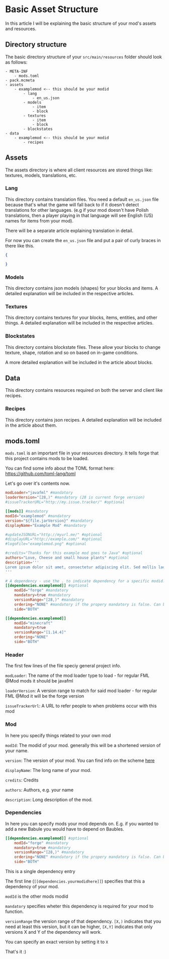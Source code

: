 # Basic Asset Structure

In this article I will be explaining the basic structure
of your mod's assets and resources.

## Directory structure

The basic directory structure of your `src/main/resources` folder should
look as follows:

```
- META-INF
    - mods.toml
- pack.mcmeta
- assets
    - examplemod <-- this should be your modid
        - lang
            - en_us.json
        - models
            - item
            - block
        - textures
            - item
            - block
        - blockstates
- data
    - examplemod <-- this should be your modid
        - recipes
```

## Assets
The assets directory is where all client resources are stored
things like: textures, models, translations, etc.

### Lang
This directory contains translation files. You need
a default `en_us.json` file because that's what the 
game will fall back to if it doesn't detect translations for other
languages. (e.g if your mod doesn't have Polish translations, then a player playing in that language will see English (US) names for items from your mod).

There will be a separate article explaining translation in detail.

For now you can create the `en_us.json` file and put a pair of curly 
braces in there like this.
```json
{

}
```

### Models
This directory contains json models (shapes) for your blocks and items.
A detailed explanation will be included in the respective articles.

### Textures
This directory contains textures for your blocks, items, entities, and
other things.
A detailed explanation will be included in the respective articles.

### Blockstates
This directory contains blockstate files. These allow your blocks
to change texture, shape, rotation and so on based on in-game conditions.

A more detailed explanation will be included in the article about blocks.

## Data
This directory contains resources required on both the server and client
like recipes.

### Recipes
This directory contains json recipes.
A detailed explanation will be included in the article about them.

## mods.toml
`mods.toml` is an important file in your resources directory.
It tells forge that this project contains mods to be loaded.

You can find some info about the TOML format here: https://github.com/toml-lang/toml

Let's go over it's contents now.

```toml
modLoader="javafml" #mandatory
loaderVersion="[28,)" #mandatory (28 is current forge version)
#issueTrackerURL="http://my.issue.tracker/" #optional

[[mods]] #mandatory
modId="examplemod" #mandatory
version="${file.jarVersion}" #mandatory
displayName="Example Mod" #mandatory

#updateJSONURL="http://myurl.me/" #optional
#displayURL="http://example.com/" #optional
#logoFile="examplemod.png" #optional

#credits="Thanks for this example mod goes to Java" #optional
authors="Love, Cheese and small house plants" #optional
description='''
Lorem ipsum dolor sit amet, consectetur adipiscing elit. Sed mollis lacinia magna. Orci varius natoque penatibus et magnis dis parturient montes, nascetur ridiculus mus. Sed sagittis luctus odio eu tempus. Interdum et malesuada fames ac ante ipsum primis in faucibus. Pellentesque volutpat ligula eget lacus auctor sagittis. In hac habitasse platea dictumst. Nunc gravida elit vitae sem vehicula efficitur. Donec mattis ipsum et arcu lobortis, eleifend sagittis sem rutrum. Cras pharetra quam eget posuere fermentum. Sed id tincidunt justo. Lorem ipsum dolor sit amet, consectetur adipiscing elit.
'''

# A dependency - use the . to indicate dependency for a specific modid. Dependencies are optional.
[[dependencies.examplemod]] #optional
    modId="forge" #mandatory
    mandatory=true #mandatory
    versionRange="[28,)" #mandatory
    ordering="NONE" #mandatory if the propery mandatory is false. Can be NONE, BEFORE or AFTER
    side="BOTH"

[[dependencies.examplemod]]
    modId="minecraft"
    mandatory=true
    versionRange="[1.14.4]"
    ordering="NONE"
    side="BOTH"

```

### Header
The first few lines of the file speciy general project info.

`modLoader`: The name of the mod loader type to load - for regular FML @Mod mods it should be javafml

`loaderVersion`: A version range to match for said mod loader - for regular FML @Mod it will be the forge version

`issueTrackerUrl`: A URL to refer people to when problems occur with this mod

### Mod
In here you specify things related to your own mod

`modId`: The modid of your mod. generally this will be a shortened version of your name.

`version`: The version of your mod. You can find info on the scheme [here](https://semver.org/)

`displayName`: The long name of your mod.

`credits`: Credits

`authors`: Authors, e.g. your name

`description`: Long description of the mod.

### Dependencies
In here you can specify mods your mod depends on.
E.g. if you wanted to add a new Babule
you would have to depend on Baubles.

```toml
[[dependencies.examplemod]] #optional
    modId="forge" #mandatory
    mandatory=true #mandatory
    versionRange="[28,)" #mandatory
    ordering="NONE" #mandatory if the propery mandatory is false. Can be NONE, BEFORE or AFTER
    side="BOTH"
```

This is a single dependency entry

The first line (`[[dependencies.yourmodidhere]]`) specifies
that this a dependency of your mod.

`modId` is the other mods modid

`mandatory` specifies wheter this dependency is required
for your mod to function.

`versionRange` the version range of that dependency. 
`[X,)` indicates that you need at least this version, but it can be higher,
`[X,Y]` indicates that only versions X and Y of the dependency will work.

You can specify an exact version by setting it to `X`

That's it :)